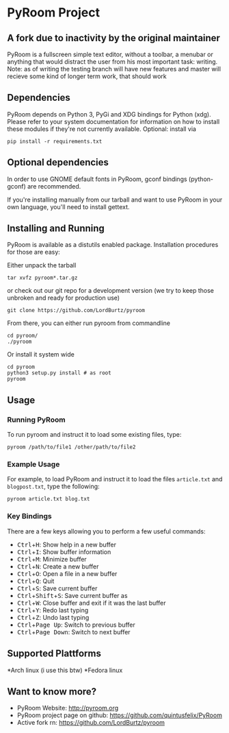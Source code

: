 PyRoom Project 
==============
A fork due to inactivity by the original maintainer
---------------------------------------------------

PyRoom is a fullscreen simple text editor, without a toolbar, a menubar or
anything that would distract the user from his most important task: writing.
Note: as of writing the testing branch will have new features and 
master will recieve some kind of longer term work, that should work

Dependencies
------------

PyRoom depends on Python 3, PyGi and XDG bindings for Python (xdg). Please
refer to your system documentation for information on how to install these
modules if they're not currently available.
Optional: install via  
```
pip install -r requirements.txt
```

Optional dependencies
---------------------

In order to use GNOME default fonts in PyRoom, gconf bindings (python-gconf)
are recommended.

If you're installing manually from our tarball and want to use PyRoom in your
own language, you'll need to install gettext.

Installing and Running 
----------------------

PyRoom is available as a distutils enabled package. Installation procedures
for those are easy:

Either unpack the tarball 
```    
tar xvfz pyroom*.tar.gz
```

or check out our git repo for a development version (we try to keep those
unbroken and ready for production use)
```    
git clone https://github.com/LordBurtz/pyroom
```

From there, you can either run pyroom from commandline
```
cd pyroom/
./pyroom
```

Or install it system wide
```
cd pyroom
python3 setup.py install # as root
pyroom
```

Usage 
-----

### Running PyRoom

To run pyroom and instruct it to load some existing files, type:
```
pyroom /path/to/file1 /other/path/to/file2
```

### Example Usage

For example, to load PyRoom and instruct it to load the files `article.txt` and
`blogpost.txt`, type the following:
```
pyroom article.txt blog.txt
```

### Key Bindings

There are a few keys allowing you to perform a few useful commands:

* <kbd>Ctrl</kbd>+<kbd>H</kbd>: Show help in a new buffer
* <kbd>Ctrl</kbd>+<kbd>I</kbd>: Show buffer information
* <kbd>Ctrl</kbd>+<kbd>M</kbd>: Minimize buffer
* <kbd>Ctrl</kbd>+<kbd>N</kbd>: Create a new buffer
* <kbd>Ctrl</kbd>+<kbd>O</kbd>: Open a file in a new buffer
* <kbd>Ctrl</kbd>+<kbd>Q</kbd>: Quit
* <kbd>Ctrl</kbd>+<kbd>S</kbd>: Save current buffer
* <kbd>Ctrl</kbd>+<kbd>Shift</kbd>+<kbd>S</kbd>: Save current buffer as
* <kbd>Ctrl</kbd>+<kbd>W</kbd>: Close buffer and exit if it was the last buffer
* <kbd>Ctrl</kbd>+<kbd>Y</kbd>: Redo last typing
* <kbd>Ctrl</kbd>+<kbd>Z</kbd>: Undo last typing
* <kbd>Ctrl</kbd>+<kbd>Page Up</kbd>: Switch to previous buffer
* <kbd>Ctrl</kbd>+<kbd>Page Down</kbd>: Switch to next buffer

## Supported Plattforms

*Arch linux (i use this btw)
*Fedora linux

## Want to know more?

* PyRoom Website: http://pyroom.org
* PyRoom project page on github: https://github.com/quintusfelix/PyRoom
* Active fork rn: https://github.com/LordBurtz/pyroom
